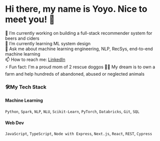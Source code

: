 # Hi there, my name is Yoyo. Nice to meet you! 👋

🔭 I’m currently working on building a full-stack recommender system for beers and ciders  
🌱 I’m currently learning ML system design  
💬 Ask me about machine learning engineering, NLP, RecSys, end-to-end machine learning  
📫 How to reach me: [LinkedIn](https://www.linkedin.com/in/yoyoyangca/)  
⚡ Fun fact: I'm a proud mom of 2 rescue doggos 🐶🐶 My dream is to own a farm and help hundreds of abandoned, abused or neglected animals


<!--
**yoyotruly/yoyotruly** is a ✨ _special_ ✨ repository because its `README.md` (this file) appears on your GitHub profile.

Here are some ideas to get you started:

- 🔭 I’m currently working on ...
- 🌱 I’m currently learning ...
- 👯 I’m looking to collaborate on ...
- 🤔 I’m looking for help with ...
- 💬 Ask me about ...
- 📫 How to reach me: ...
- 😄 Pronouns: ...
- ⚡ Fun fact: ...
-->

### 🛠My Tech Stack
#### Machine Learning

`Python`, `Spark`, `NLP`, `NLU`, `Scikit-Learn`, `PyTorch`, `Databricks`, `Git`, `SQL`

#### Web Dev

`JavaScript`, `TypeScript`, `Node with Express`, `Next.js`, `React`, `REST`, `Cypress`
